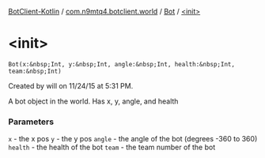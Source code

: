 [BotClient-Kotlin](../../index.md) / [com.n9mtq4.botclient.world](../index.md) / [Bot](index.md) / [&lt;init&gt;](.)


# &lt;init&gt;

`Bot(x:&nbsp;Int, y:&nbsp;Int, angle:&nbsp;Int, health:&nbsp;Int, team:&nbsp;Int)`

Created by will on 11/24/15 at 5:31 PM.


A bot object in the world.
Has x, y, angle, and health




### Parameters

`x` - the x pos
`y` - the y pos
`angle` - the angle of the bot (degrees -360 to 360)
`health` - the health of the bot
`team` - the team number of the bot


